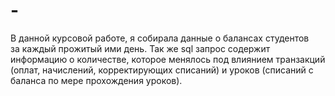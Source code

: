# -
В данной курсовой работе, я собирала данные о балансах студентов за каждый прожитый ими день. Так же sql запрос содержит информацию о количестве, которое менялось под влиянием транзакций (оплат, начислений, корректирующих списаний) и уроков (списаний с баланса по мере прохождения уроков). 
